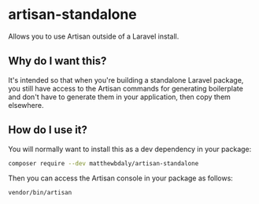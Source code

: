 # artisan-standalone

Allows you to use Artisan outside of a Laravel install.

Why do I want this?
-------------------

It's intended so that when you're building a standalone Laravel package, you still have access to the Artisan commands for generating boilerplate and don't have to generate them in your application, then copy them elsewhere.

How do I use it?
----------------

You will normally want to install this as a dev dependency in your package:

```bash
composer require --dev matthewbdaly/artisan-standalone
```

Then you can access the Artisan console in your package as follows:

```bash
vendor/bin/artisan
```
